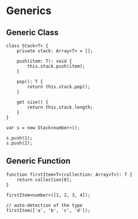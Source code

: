 # Generics

## Generic Class

```
class Stack<T> {
	private stack: Array<T> = [];

	push(item: T): void {
		this.stack.push(item);
	}

	pop(): T {
		return this.stack.pop();
	}

	get size() {
		return this.stack.length;
	}
}
```

```
var s = new Stack<number>();

s.push(1);
s.push(2);
```

## Generic Function

```
function firstItem<T>(collection: Array<T>): T {
	return collection[0];
}
```

```
firstItem<number>([1, 2, 3, 4]);

// auto-detection of the type
firstItem(['a', 'b', 'c', 'd']);
```
